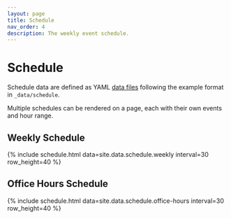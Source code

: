 ```yaml
---
layout: page
title: Schedule
nav_order: 4
description: The weekly event schedule.
---
```


# Schedule

Schedule data are defined as YAML [data files](https://jekyllrb.com/docs/datafiles/) following the example format in `_data/schedule`.

Multiple schedules can be rendered on a page, each with their own events and hour range.

## Weekly Schedule

{% include schedule.html data=site.data.schedule.weekly interval=30 row_height=40 %}

## Office Hours Schedule

{% include schedule.html data=site.data.schedule.office-hours interval=30 row_height=40 %}
